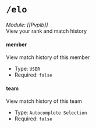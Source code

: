 # `/elo`
*Module: [[Pvplb]]*<br>
View your rank and match history
#### member
View match history of this member
- Type: `USER`
- Required: `false`
#### team
View match history of this team
- Type: `Autocomplete Selection`
- Required: `false`